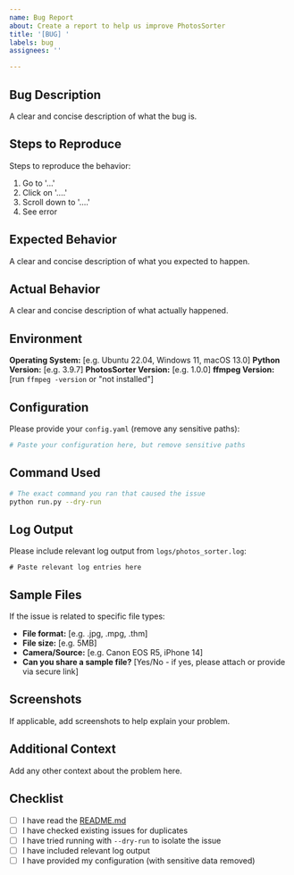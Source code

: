 ```yaml
---
name: Bug Report
about: Create a report to help us improve PhotosSorter
title: '[BUG] '
labels: bug
assignees: ''

---
```


## Bug Description
A clear and concise description of what the bug is.

## Steps to Reproduce
Steps to reproduce the behavior:
1. Go to '...'
2. Click on '....'
3. Scroll down to '....'
4. See error

## Expected Behavior
A clear and concise description of what you expected to happen.

## Actual Behavior
A clear and concise description of what actually happened.

## Environment
**Operating System:** [e.g. Ubuntu 22.04, Windows 11, macOS 13.0]
**Python Version:** [e.g. 3.9.7]
**PhotosSorter Version:** [e.g. 1.0.0]
**ffmpeg Version:** [run `ffmpeg -version` or "not installed"]

## Configuration
Please provide your `config.yaml` (remove any sensitive paths):
```yaml
# Paste your configuration here, but remove sensitive paths
```

## Command Used
```bash
# The exact command you ran that caused the issue
python run.py --dry-run
```

## Log Output
Please include relevant log output from `logs/photos_sorter.log`:
```
# Paste relevant log entries here
```

## Sample Files
If the issue is related to specific file types:
- **File format:** [e.g. .jpg, .mpg, .thm]
- **File size:** [e.g. 5MB]
- **Camera/Source:** [e.g. Canon EOS R5, iPhone 14]
- **Can you share a sample file?** [Yes/No - if yes, please attach or provide via secure link]

## Screenshots
If applicable, add screenshots to help explain your problem.

## Additional Context
Add any other context about the problem here.

## Checklist
- [ ] I have read the [README.md](../README.md)
- [ ] I have checked existing issues for duplicates
- [ ] I have tried running with `--dry-run` to isolate the issue
- [ ] I have included relevant log output
- [ ] I have provided my configuration (with sensitive data removed)